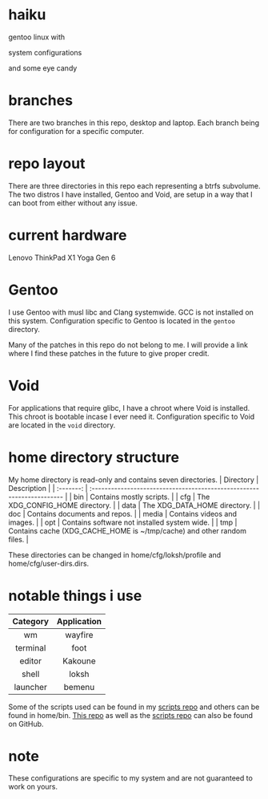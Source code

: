 # haiku
gentoo linux with

system configurations

and some eye candy

# branches
There are two branches in this repo, desktop and laptop. Each branch being for
configuration for a specific computer.

# repo layout
There are three directories in this repo each representing a btrfs subvolume.
The two distros I have installed, Gentoo and Void, are setup in a way that I can boot
from either without any issue.

# current hardware
Lenovo ThinkPad X1 Yoga Gen 6

# Gentoo
I use Gentoo with musl libc and Clang systemwide. GCC is not installed on this system.
Configuration specific to Gentoo is located in the `gentoo` directory.

Many of the patches in this repo do not belong to me. I will provide a link where I
find these patches in the future to give proper credit.

# Void
For applications that require glibc, I have a chroot where Void is installed.
This chroot is bootable incase I ever need it. Configuration specific to Void
are located in the `void` directory.

# home directory structure
My home directory is read-only and contains seven directories.
| Directory | Description                                                            |
| :-------: | :--------------------------------------------------------------------- |
| bin       | Contains mostly scripts.                                               |
| cfg       | The XDG_CONFIG_HOME directory.                                         |
| data      | The XDG_DATA_HOME directory.                                           |
| doc       | Contains documents and repos.                                          |
| media     | Contains videos and images.                                            |
| opt       | Contains software not installed system wide.                           |
| tmp       | Contains cache (XDG_CACHE_HOME is ~/tmp/cache) and other random files. |

These directories can be changed in home/cfg/loksh/profile and home/cfg/user-dirs.dirs.

# notable things i use
| Category | Application | 
| :------: | :---------: | 
| wm       | wayfire     |
| terminal | foot        |
| editor   | Kakoune     |
| shell    | loksh       |
| launcher | bemenu      |

Some of the scripts used can be found in my [scripts repo](https://gitlab.com/yemou/scripts)
and others can be found in home/bin. [This repo](https://github.com/yemouu/setup) as well as
the [scripts repo](https://github.com/yemouu/scripts) can also be found on GitHub.

# note
These configurations are specific to my system and are not guaranteed to work on yours.
